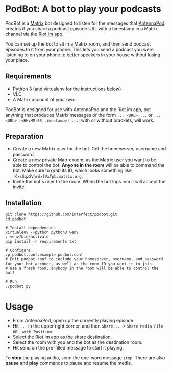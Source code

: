 # PodBot: A bot to play your podcasts

PodBot is a [Matrix](https://matrix.org/) bot designed to listen for the messages that [AntennaPod](https://antennapod.org/) creates if you share a podcast episode URL with a timestamp in a Matrix channel via the [Riot.im app](https://about.riot.im/downloads).

You can set up the bot to sit in a Matrix room, and then send podcast episodes to it from your phone. This lets you send a podcast you were listening to on your phone to better speakers in your house without losing your place.

## Requirements

* Python 3 (and virtualenv for the instructions below)
* VLC
* A Matrix account of your own.

PodBot is designed for use with AntennaPod and the Riot.im app, but anything that produces Matrix messages of the form `... <URL> ...` or  `... <URL> [<HH:MM:SS timestamp>] ...`, with or without brackets, will work.

## Preparation

* Create a new Matrix user for the bot. Get the homeserver, username and password.
* Create a new private Matrix room, as the Matrix user you want to be able to control the bot. **Anyone in the room** will be able to command the bot. Make sure to grab its ID, which looks something like `!CxsSqzSVhrdxfVxTpb:matrix.org`.
* Invite the bot's user to the room. When the bot logs inm it will accept the invite.

## Installation

```
git clone https://github.com/interfect/podbot.git
cd podbot

# Install dependencies
virtualenv --python python3 venv
. venv/bin/activate
pip install -r requirements.txt

# Configure
cp podbot.conf.example podbot.conf
# Edit podbot.conf to include your homeserver, username, and password for your bot account, as well as the room ID you want it to join.
# Use a fresh room; anybody in the room will be able to control the bot!

# Run
./podbot.py
```

# Usage

* From AntennaPod, open up the currently playing episode.
* Hit `...` in the upper right corner, and then `Share...` -> `Share Media File URL with Position`.
* Select the Riot.im app as the share destination.
* Select the room with you and the bot as the destination room.
* Hit send on the pre-filled message to start it playing.

To **stop** the playing audio, send the one-word message `stop`. There are also **pause** and **play** commands to pause and resume the media.
